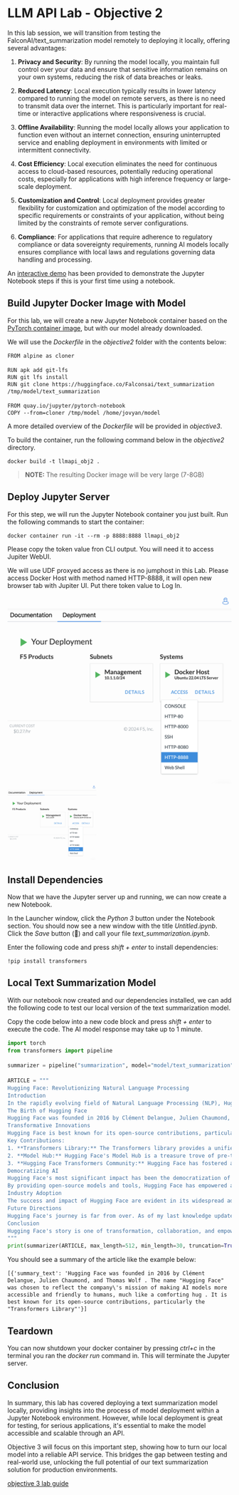 # LLM API Lab - Objective 2

In this lab session, we will transition from testing the FalconAI/text_summarization model remotely to deploying it locally, offering several advantages:

1. **Privacy and Security**: By running the model locally, you maintain full control over your data and ensure that sensitive information remains on your own systems, reducing the risk of data breaches or leaks.

2. **Reduced Latency**: Local execution typically results in lower latency compared to running the model on remote servers, as there is no need to transmit data over the internet. This is particularly important for real-time or interactive applications where responsiveness is crucial.

3. **Offline Availability**: Running the model locally allows your application to function even without an internet connection, ensuring uninterrupted service and enabling deployment in environments with limited or intermittent connectivity.

4. **Cost Efficiency**: Local execution eliminates the need for continuous access to cloud-based resources, potentially reducing operational costs, especially for applications with high inference frequency or large-scale deployment.

5. **Customization and Control**: Local deployment provides greater flexibility for customization and optimization of the model according to specific requirements or constraints of your application, without being limited by the constraints of remote server configurations.

6. **Compliance**: For applications that require adherence to regulatory compliance or data sovereignty requirements, running AI models locally ensures compliance with local laws and regulations governing data handling and processing.

An [interactive demo](https://app.revel.vivun.com/demos/dda72454-437d-41fa-a59a-3c5fb08d612c/paths/29d5532c-d50c-4f56-9f9e-07bc6b1c0fcc) has been provided to demonstrate the Jupyter Notebook steps if this is your first time using a notebook.

## Build Jupyter Docker Image with Model

For this lab, we will create a new Jupyter Notebook container based on the [PyTorch container image](https://quay.io/repository/jupyter/pytorch-notebook), but with our model already downloaded.

We will use the _Dockerfile_ in the _objective2_ folder with the contents below:

```docker
FROM alpine as cloner

RUN apk add git-lfs
RUN git lfs install
RUN git clone https://huggingface.co/Falconsai/text_summarization /tmp/model/text_summarization

FROM quay.io/jupyter/pytorch-notebook
COPY --from=cloner /tmp/model /home/jovyan/model
```

A more detailed overview of the _Dockerfile_ will be provided in _objective3_.

To build the container, run the following command below in the _objective2_ directory.

```shell
docker build -t llmapi_obj2 .
```

> **NOTE:** The resulting Docker image will be very large (7-8GB)

## Deploy Jupyter Server

For this step, we will run the Jupyter Notebook container you just built.  Run the following commands to start the container:

```shell
docker container run -it --rm -p 8888:8888 llmapi_obj2
```

Please copy the token value fron CLI output. You will need it to access Jupiter WebUI.

We will use UDF proxyed access as there is no jumphost in this Lab.
Please access Docker Host with method named HTTP-8888, it will open new browser tab with Jupiter UI. Put there token value to Log In.

![Click HTTP-8888](HTTP-8888.png)
<img src="HTTP-8888.png" alt="Click HTTP-8888" width="200"/>

## Install Dependencies

Now that we have the Jupyter server up and running, we can now create a new Notebook.

In the Launcher window, click the _Python 3_ button under the Notebook section.  You should now see a new window with the title _Untitled.ipynb_.  Click the _Save_ button (&#x1F4BE;) and call your file _text_summarization.ipynb_.

Enter the following code and press _shift + enter_ to install dependencies:

```shell
!pip install transformers
```

## Local Text Summarization Model

With our notebook now created and our dependencies installed, we can add the following code to test our local version of the text summarization model.

Copy the code below into a new code block and press _shift + enter_ to execute the code. The AI model response may take up to 1 minute.

```python
import torch
from transformers import pipeline

summarizer = pipeline("summarization", model="model/text_summarization")

ARTICLE = """ 
Hugging Face: Revolutionizing Natural Language Processing
Introduction
In the rapidly evolving field of Natural Language Processing (NLP), Hugging Face has emerged as a prominent and innovative force. This article will explore the story and significance of Hugging Face, a company that has made remarkable contributions to NLP and AI as a whole. From its inception to its role in democratizing AI, Hugging Face has left an indelible mark on the industry.
The Birth of Hugging Face
Hugging Face was founded in 2016 by Clément Delangue, Julien Chaumond, and Thomas Wolf. The name "Hugging Face" was chosen to reflect the company's mission of making AI models more accessible and friendly to humans, much like a comforting hug. Initially, they began as a chatbot company but later shifted their focus to NLP, driven by their belief in the transformative potential of this technology.
Transformative Innovations
Hugging Face is best known for its open-source contributions, particularly the "Transformers" library. This library has become the de facto standard for NLP and enables researchers, developers, and organizations to easily access and utilize state-of-the-art pre-trained language models, such as BERT, GPT-3, and more. These models have countless applications, from chatbots and virtual assistants to language translation and sentiment analysis.
Key Contributions:
1. **Transformers Library:** The Transformers library provides a unified interface for more than 50 pre-trained models, simplifying the development of NLP applications. It allows users to fine-tune these models for specific tasks, making it accessible to a wider audience.
2. **Model Hub:** Hugging Face's Model Hub is a treasure trove of pre-trained models, making it simple for anyone to access, experiment with, and fine-tune models. Researchers and developers around the world can collaborate and share their models through this platform.
3. **Hugging Face Transformers Community:** Hugging Face has fostered a vibrant online community where developers, researchers, and AI enthusiasts can share their knowledge, code, and insights. This collaborative spirit has accelerated the growth of NLP.
Democratizing AI
Hugging Face's most significant impact has been the democratization of AI and NLP. Their commitment to open-source development has made powerful AI models accessible to individuals, startups, and established organizations. This approach contrasts with the traditional proprietary AI model market, which often limits access to those with substantial resources.
By providing open-source models and tools, Hugging Face has empowered a diverse array of users to innovate and create their own NLP applications. This shift has fostered inclusivity, allowing a broader range of voices to contribute to AI research and development.
Industry Adoption
The success and impact of Hugging Face are evident in its widespread adoption. Numerous companies and institutions, from startups to tech giants, leverage Hugging Face's technology for their AI applications. This includes industries as varied as healthcare, finance, and entertainment, showcasing the versatility of NLP and Hugging Face's contributions.
Future Directions
Hugging Face's journey is far from over. As of my last knowledge update in September 2021, the company was actively pursuing research into ethical AI, bias reduction in models, and more. Given their track record of innovation and commitment to the AI community, it is likely that they will continue to lead in ethical AI development and promote responsible use of NLP technologies.
Conclusion
Hugging Face's story is one of transformation, collaboration, and empowerment. Their open-source contributions have reshaped the NLP landscape and democratized access to AI. As they continue to push the boundaries of AI research, we can expect Hugging Face to remain at the forefront of innovation, contributing to a more inclusive and ethical AI future. Their journey reminds us that the power of open-source collaboration can lead to groundbreaking advancements in technology and bring AI within the reach of many.
"""
print(summarizer(ARTICLE, max_length=512, min_length=30, truncation=True, do_sample=False))
```

You should see a summary of the article like the example below:

```shell
[{'summary_text': 'Hugging Face was founded in 2016 by Clément Delangue, Julien Chaumond, and Thomas Wolf . The name "Hugging Face" was chosen to reflect the company\'s mission of making AI models more accessible and friendly to humans, much like a comforting hug . It is best known for its open-source contributions, particularly the "Transformers Library"'}]
```

## Teardown

You can now shutdown your docker container by pressing _ctrl+c_ in the terminal you ran the _docker run_ command in.  This will terminate the Jupyter server.

## Conclusion

In summary, this lab has covered deploying a text summarization model locally, providing insights into the process of model deployment within a Jupyter Notebook environment. However, while local deployment is great for testing, for serious applications, it's essential to make the model accessible and scalable through an API.

Objective 3 will focus on this important step, showing how to turn our local model into a reliable API service. This bridges the gap between testing and real-world use, unlocking the full potential of our text summarization solution for production environments.

[objective 3 lab guide](../objective3/README.md)
